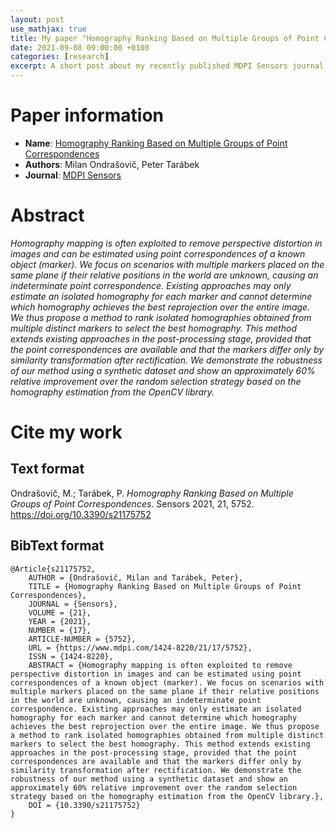 ```yaml
---
layout: post
use_mathjax: true
title: My paper "Homography Ranking Based on Multiple Groups of Point Correspondences" is out
date: 2021-09-08 09:00:00 +0100
categories: [research]
excerpt: A short post about my recently published MDPI Sensors journal paper.
---
```


# Paper information

* **Name**: [Homography Ranking Based on Multiple Groups of Point Correspondences](https://www.mdpi.com/1424-8220/21/17/5752)
* **Authors**: Milan Ondrašovič, Peter Tarábek
* **Journal**: [MDPI Sensors](https://www.mdpi.com/journal/sensors)

# Abstract

*Homography mapping is often exploited to remove perspective distortion in images and can be estimated using point correspondences of a known object (marker). We focus on scenarios with multiple markers placed on the same plane if their relative positions in the world are unknown, causing an indeterminate point correspondence. Existing approaches may only estimate an isolated homography for each marker and cannot determine which homography achieves the best reprojection over the entire image. We thus propose a method to rank isolated homographies obtained from multiple distinct markers to select the best homography. This method extends existing approaches in the post-processing stage, provided that the point correspondences are available and that the markers differ only by similarity transformation after rectification. We demonstrate the robustness of our method using a synthetic dataset and show an approximately 60% relative improvement over the random selection strategy based on the homography estimation from the OpenCV library.*

# Cite my work

## Text format

Ondrašovič, M.; Tarábek, P. *Homography Ranking Based on Multiple Groups of Point Correspondences*. Sensors 2021, 21, 5752. https://doi.org/10.3390/s21175752

## BibText format


```
@Article{s21175752,
    AUTHOR = {Ondrašovič, Milan and Tarábek, Peter},
    TITLE = {Homography Ranking Based on Multiple Groups of Point Correspondences},
    JOURNAL = {Sensors},
    VOLUME = {21},
    YEAR = {2021},
    NUMBER = {17},
    ARTICLE-NUMBER = {5752},
    URL = {https://www.mdpi.com/1424-8220/21/17/5752},
    ISSN = {1424-8220},
    ABSTRACT = {Homography mapping is often exploited to remove perspective distortion in images and can be estimated using point correspondences of a known object (marker). We focus on scenarios with multiple markers placed on the same plane if their relative positions in the world are unknown, causing an indeterminate point correspondence. Existing approaches may only estimate an isolated homography for each marker and cannot determine which homography achieves the best reprojection over the entire image. We thus propose a method to rank isolated homographies obtained from multiple distinct markers to select the best homography. This method extends existing approaches in the post-processing stage, provided that the point correspondences are available and that the markers differ only by similarity transformation after rectification. We demonstrate the robustness of our method using a synthetic dataset and show an approximately 60% relative improvement over the random selection strategy based on the homography estimation from the OpenCV library.},
    DOI = {10.3390/s21175752}
}
```
